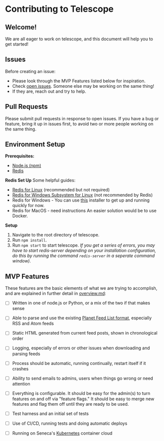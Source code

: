 # Contributing to Telescope

## Welcome!
We are all eager to work on telescope, and this document will help you to get started!

## Issues
Before creating an issue:
* Please look through the MVP Features listed below for inspiration.
* Check [open issues](https://github.com/Seneca-CDOT/telescope/issues). Someone else may be working on the same thing!
* If they are, reach out and try to help. 

## Pull Requests
Please submit pull requests in response to open issues. If you have a bug or feature, bring it up in issues first, to avoid two or more people working on the same thing.


## Environment Setup
**Prerequisites:**
* [Node.js (npm)](https://nodejs.org/en/download/)
* [Redis](https://redis.io/download)

**Redis Set Up**
Some helpful guides:
* [Redis for Linux](https://redis.io/download#installation) (recommended but not required)
* [Redis for Windows Subsystem for Linux](https://anggo.ro/note/installing-redis-in-ubuntu-wsl/) (not recommended by Redis)
* Redis for Windows - You can use [this](https://github.com/tporadowski/redis/releases) installer to get up and running quickly for now.
* Redis for MacOS - need instructions
An easier solution would be to use Docker.

**Setup**
1. Navigate to the root directory of telescope.
1. Run `npm install`.
1. Run `npm start` to start telescope.
*If you get a series of errors, you may have to start redis-server depending on your installation configuration, do this by running the command `redis-server` in a seperate command window).*

## MVP Features
These features are the basic elements of what we are trying to accomplish, and are explained in further detail in [overview.md](https://github.com/Seneca-CDOT/telescope/blob/master/docs/overview.md#mvp-features):

- [ ] Written in one of node.js or Python, or a mix of the two if that makes sense
- [ ] Able to parse and use the existing [Planet Feed List format](https://wiki.cdot.senecacollege.ca/wiki/Planet_CDOT_Feed_List), especially RSS and Atom feeds
- [ ] Static HTML generated from current feed posts, shown in chronological order
- [ ] Logging, especially of errors or other issues when downloading and parsing feeds
- [ ] Process should be automatic, running continually, restart itself if it crashes
- [ ] Ability to send emails to admins, users when things go wrong or need attention
- [ ] Everything is configurable.  It should be easy for the admin(s) to turn features on and off via "feature flags."  It should be easy to merge new features and flag them off until they are ready to be used.
- [ ] Test harness and an initial set of tests
- [ ] Use of CI/CD, running tests and doing automatic deploys
- [ ] Running on Seneca's [Kubernetes](https://kubernetes.io/) container cloud

